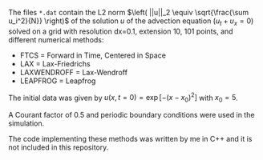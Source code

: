 The files `*.dat` contain the L2 norm $\left( ||u||_2 \equiv \sqrt{\frac{\sum u_i^2}{N}} \right)$ of the solution $u$ of the advection equation ($u_t+u_x=0$) solved on a grid with resolution dx=0.1, extension 10, 101 points, and different numerical methods:
- FTCS = Forward in Time, Centered in Space
- LAX = Lax-Friedrichs
- LAXWENDROFF = Lax-Wendroff
- LEAPFROG = Leapfrog

The initial data was given by $u(x,t=0)=\exp{[-(x-x_0)^2]}$ with $x_0=5$.

A Courant factor of 0.5 and periodic boundary conditions were used in the simulation.

The code implementing these methods was written by me in C++ and it is not included in this repository.